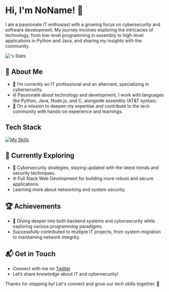 # Hi, I'm NoName! 👋

I am a passionate IT enthusiast with a growing focus on cybersecurity and software development. My journey involves exploring the intricacies of technology, from low-level programming in assembly to high-level applications in Python and Java, and sharing my insights with the community.

![<fantome908>'s Stats](https://github-readme-stats.vercel.app/api?username=<username>&theme=vue-dark&show_icons=true&hide_border=true&count_private=true)

## 🚀 About Me

- 🔭 I’m currently an IT professional and an alternant, specializing in cybersecurity.
- 🌐 Passionate about technology and development, I work with languages like Python, Java, Node.js, and C, alongside assembly (AT&T syntax).
- 📝 On a mission to deepen my expertise and contribute to the tech community with hands-on experience and learnings.

## Tech Stack
[![My Skills](https://skillicons.dev/icons?i=python,java,nodejs,c,assembly)](https://skillicons.dev)

## 🌱 Currently Exploring

- 🚀 Cybersecurity strategies, staying updated with the latest trends and security techniques.
- 🌐 Full Stack Web Development for building more robust and secure applications.
- Learning more about networking and system security.

## 🏆 Achievements

- 🌟 Diving deeper into both backend systems and cybersecurity while exploring various programming paradigms.
- Successfully contributed to multiple IT projects, from system migration to maintaining network integrity.

## 📬 Get in Touch

- Connect with me on [Twitter](https://twitter.com/introvertedbot)
- Let’s share knowledge about IT and cybersecurity!

Thanks for stopping by! Let's connect and grow our tech skills together. 🚀

<!--
- 🔭 I’m currently working on ...
- 🌱 I’m currently learning ...
- 👯 I’m looking to collaborate on ...
- 🤔 I’m looking for help with ...
- 💬 Ask me about ...
- 📫 How to reach me: ...
- 😄 Pronouns: ...
- ⚡ Fun fact: ...
-->
